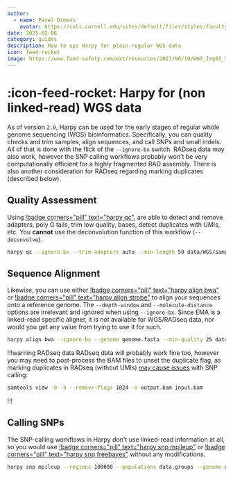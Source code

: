 ```yaml
---
author: 
  - name: Pavel Dimens
    avatar: https://cals.cornell.edu/sites/default/files/styles/faculty/public/2024-09/afs-headshot-high-res-2cropped_0.jpg
date: 2025-02-06
category: guides
description: How to use Harpy for plain-regular WGS data
icon: feed-rocket
image: https://www.food-safety.com/ext/resources/2021/06/19/WGS_Img01_900.jpg
---
```


# :icon-feed-rocket: Harpy for (non linked-read) WGS data
As of version `2.0`, Harpy can be used for the early stages of regular whole genome
sequencing (WGS) bioinformatics. Specifically, you can quality checks and trim samples,
align sequences, and call SNPs and small indels. All of that is done with the flick of
the `--ignore-bx` switch. RADseq data may also work, however the SNP calling workflows
probably won't be very computationally efficient for a highly fragmented RAD assembly. 
There is also another consideration for RADseq regarding marking duplicates (described below).

## Quality Assessment
Using [!badge corners="pill" text="harpy qc"](/Workflows/qc.md), are able to detect and remove adapters, poly G tails, trim low 
quality, bases, detect duplicates with UMIs, etc. You **cannot** use the deconvolution
function of this workflow (`--deconvolve`).
```bash
harpy qc --ignore-bx --trim-adapters auto --min-length 50 data/WGS/sample_*.gz 
```

## Sequence Alignment
Likewise, you can use either [!badge corners="pill" text="harpy align bwa"](/Workflows/Align/bwa.md) or [!badge corners="pill" text="harpy align strobe"](/Workflows/Align/strobe.md) to align
your sequences onto a reference genome. The `--depth-window` and `--molecule-distance`
options are irrelevant and ignored when using `--ignore-bx`. Since EMA is a linked-read
specific aligner, it is not available for WGS/RADseq data, nor would you get any value
from trying to use it for such.

```bash
harpy align bwa --ignore-bx --genome genome.fasta --min-quality 25 data/WGS/trimmed 
```

!!!warning RADseq data
RADseq data will probably work fine too, however you may need to post-process the
BAM files to unset the duplicate flag, as marking duplicates in RADseq (without UMIs) [may cause issues](https://www.researchgate.net/post/How_to_exclude_PCR_duplicates_in_ddRAD) with SNP calling:
```bash
samtools view -b -h --remove-flags 1024 -o output.bam input.bam
```
!!!

## Calling SNPs
The SNP-calling workflows in Harpy don't use linked-read information at all, so you
would use [!badge corners="pill" text="harpy snp mpileup"](/Workflows/snp.md) or [!badge corners="pill" text="harpy snp freebayes"](/Workflows/snp.md) without any modifications.

```bash
harpy snp mpileup --regions 100000 --populations data.groups --genome genome.fasta Align/strobe
```